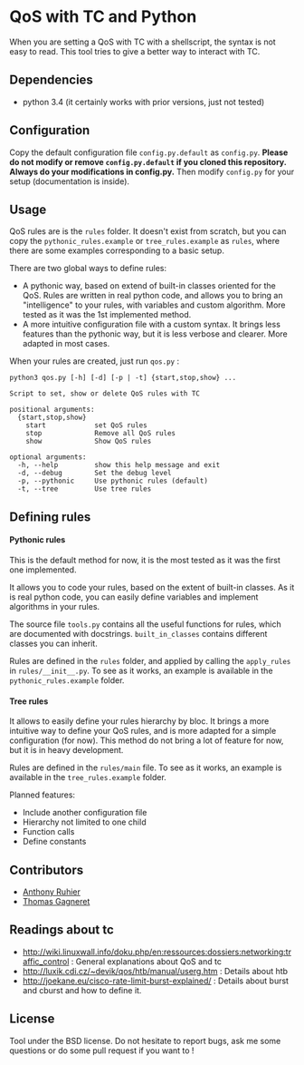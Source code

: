 QoS with TC and Python
======================

When you are setting a QoS with TC with a shellscript, the syntax is not easy
to read. This tool tries to give a better way to interact with TC.

Dependencies
------------
  * python 3.4 (it certainly works with prior versions, just not tested)


Configuration
-------------

Copy the default configuration file `config.py.default` as `config.py`.
<b>Please do not modify or remove `config.py.default` if you cloned this
repository.  Always do your modifications in config.py.</b> Then modify
`config.py` for your setup (documentation is inside).


Usage
-----

QoS rules are is the `rules` folder. It doesn't exist from scratch, but you can
copy the `pythonic_rules.example` or `tree_rules.example` as `rules`, where
there are some examples corresponding to a basic setup.

There are two global ways to define rules:
 * A pythonic way, based on extend of built-in classes oriented for the QoS.
   Rules are written in real python code, and allows you to bring an
   "intelligence" to your rules, with variables and custom algorithm. More
   tested as it was the 1st implemented method.
 * A more intuitive configuration file with a custom syntax. It brings less
   features than the pythonic way, but it is less verbose and clearer. More
   adapted in most cases.


When your rules are created, just run `qos.py` :
```
python3 qos.py [-h] [-d] [-p | -t] {start,stop,show} ...

Script to set, show or delete QoS rules with TC

positional arguments:
  {start,stop,show}
    start            set QoS rules
    stop             Remove all QoS rules
    show             Show QoS rules

optional arguments:
  -h, --help         show this help message and exit
  -d, --debug        Set the debug level
  -p, --pythonic     Use pythonic rules (default)
  -t, --tree         Use tree rules
```

Defining rules
--------------

#### Pythonic rules

This is the default method for now, it is the most tested as it was the first
one implemented.

It allows you to code your rules, based on the extent of built-in classes. As
it is real python code, you can easily define variables and implement
algorithms in your rules.

The source file `tools.py` contains all the useful functions for rules, which
are documented with docstrings. `built_in_classes` contains different classes
you can inherit.

Rules are defined in the `rules` folder, and applied by calling the
`apply_rules` in `rules/__init__.py`. To see as it works, an example is
available in the `pythonic_rules.example` folder.


#### Tree rules

It allows to easily define your rules hierarchy by bloc. It brings a more
intuitive way to define your QoS rules, and is more adapted for a simple
configuration (for now). This method do not bring a lot of feature for now, but
it is in heavy development.

Rules are defined in the `rules/main` file. To see as it works, an example is
available in the `tree_rules.example` folder.

Planned features:
 * Include another configuration file
 * Hierarchy not limited to one child
 * Function calls
 * Define constants


Contributors
------------

 * [Anthony Ruhier](https://github.com/Anthony25)
 * [Thomas Gagneret](https://github.com/tgagneret)


Readings about tc
-----------------

 * http://wiki.linuxwall.info/doku.php/en:ressources:dossiers:networking:traffic_control
   : General explanations about QoS and tc
 * http://luxik.cdi.cz/~devik/qos/htb/manual/userg.htm : Details about htb
 * http://joekane.eu/cisco-rate-limit-burst-explained/ : Details about burst
   and cburst and how to define it.


License
-------

Tool under the BSD license. Do not hesitate to report bugs, ask me some
questions or do some pull request if you want to !
